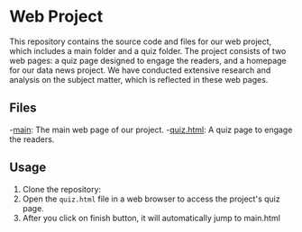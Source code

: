 # Web Project

This repository contains the source code and files for our web project, which includes a main folder and a quiz folder. The project consists of two web pages: a quiz page designed to engage the readers, and a homepage for our data news project. We have conducted extensive research and analysis on the subject matter, which is reflected in these web pages.

## Files

-[main](main/main.html): The main web page of our project.
-[quiz.html](quiz/quiz.html): A quiz page to engage the readers.

## Usage

1. Clone the repository:
2. Open the `quiz.html` file in a web browser to access the project's quiz page.
3. After you click on finish button, it will automatically jump to main.html
